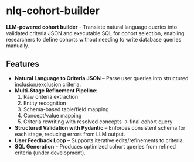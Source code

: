 # nlq-cohort-builder
**LLM-powered cohort builder** - Translate natural language queries into validated criteria JSON and executable SQL for cohort selection, enabling researchers to define cohorts without needing to write database queries manually.

## Features

* **Natural Language to Criteria JSON** – Parse user queries into structured inclusion/exclusion criteria.
* **Multi-Stage Refinement Pipeline**:
  1. Raw criteria extraction
  2. Entity recognition
  3. Schema-based table/field mapping
  4. Concept/value mapping
  5. Criteria rewriting with resolved concepts → final cohort query
* **Structured Validation with Pydantic** – Enforces consistent schema for each stage, reducing errors from LLM output.
* **User Feedback Loop** – Supports iterative edits/refinements to criteria.
* **SQL Generation** – Produces optimized cohort queries from refined criteria (under development).
